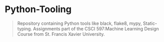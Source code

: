 # Python-Tooling
> Repository containing Python tools like black, flake8, mypy, Static-typing.
> Assignments part of the CSCI 597:Machine Learning Design Course from St. Francis Xavier University.
